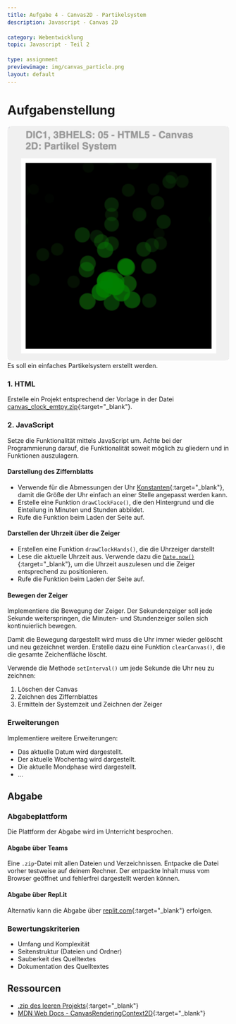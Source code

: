 ```yaml
---
title: Aufgabe 4 - Canvas2D - Partikelsystem
description: Javascript - Canvas 2D

category: Webentwicklung
topic: Javascript - Teil 2

type: assignment
previewimage: img/canvas_particle.png
layout: default
---
```


# Aufgabenstellung


![Beispielhafte Umsetzung](img/canvas_particle.png)
Es soll ein einfaches Partikelsystem erstellt werden.

### 1. HTML

Erstelle ein Projekt entsprechend der Vorlage in der Datei [canvas_clock_emtpy.zip](./assets/canvas_clock_emtpy.zip){:target="_blank"}.


### 2. JavaScript

Setze die Funktionalität mittels JavaScript um. Achte bei der Programmierung darauf, die Funktionalität soweit möglich zu gliedern und in Funktionen auszulagern.

#### Darstellung des Ziffernblatts
* Verwende für die Abmessungen der Uhr [Konstanten](https://developer.mozilla.org/de/docs/Web/JavaScript/Reference/Statements/const){:target="_blank"}, damit die Größe der Uhr einfach an einer Stelle angepasst werden kann.
* Erstelle eine Funktion `drawClockFace()`, die den Hintergrund und die Einteilung in Minuten und Stunden abbildet.
* Rufe die Funktion beim Laden der Seite auf.


#### Darstellen der Uhrzeit über die Zeiger
* Erstellen eine Funktion `drawClockHands()`, die die Uhrzeiger darstellt
* Lese die aktuelle Uhrzeit aus. Verwende dazu die [`Date.now()`](https://developer.mozilla.org/de/docs/Web/JavaScript/Reference/Global_Objects/Date/now#){:target="_blank"}, um die Uhrzeit auszulesen und die Zeiger entsprechend zu positionieren.
* Rufe die Funktion beim Laden der Seite auf.


#### Bewegen der Zeiger
Implementiere die Bewegung der Zeiger. Der Sekundenzeiger soll jede Sekunde weiterspringen, die Minuten- und Stundenzeiger sollen sich kontinuierlich bewegen.

 Damit die Bewegung dargestellt wird muss die Uhr immer wieder gelöscht und neu gezeichnet werden. Erstelle dazu eine Funktion `clearCanvas()`, die die gesamte Zeichenfläche löscht.

Verwende die Methode `setInterval()` um jede Sekunde die Uhr neu zu zeichnen:
1. Löschen der Canvas
2. Zeichnen des Ziffernblattes
3. Ermitteln der Systemzeit und Zeichnen der Zeiger

### Erweiterungen

Implementiere weitere Erweiterungen:
* Das aktuelle Datum wird dargestellt.
* Der aktuelle Wochentag wird dargestellt.
* Die aktuelle Mondphase wird dargestellt.
* ...

## Abgabe

### Abgabeplattform
Die Plattform der Abgabe wird im Unterricht besprochen.

#### Abgabe über Teams
Eine `.zip`-Datei mit allen Dateien und Verzeichnissen. Entpacke die Datei vorher testweise auf deinem Rechner. Der entpackte Inhalt muss vom Browser geöffnet und fehlerfrei dargestellt werden können.

#### Abgabe über Repl.it
Alternativ kann die Abgabe über [replit.com](https://replit.com){:target="_blank"} erfolgen.

### Bewertungskriterien
* Umfang und Komplexität
* Seitenstruktur (Dateien und Ordner)
* Sauberkeit des Quelltextes
* Dokumentation des Quelltextes


## Ressourcen

* [.zip des leeren Projekts](./assets/canvas_clock_empty.zip){:target="_blank"}
* [MDN Web Docs - CanvasRenderingContext2D](https://developer.mozilla.org/de/docs/Web/API/CanvasRenderingContext2D){:target="_blank"}